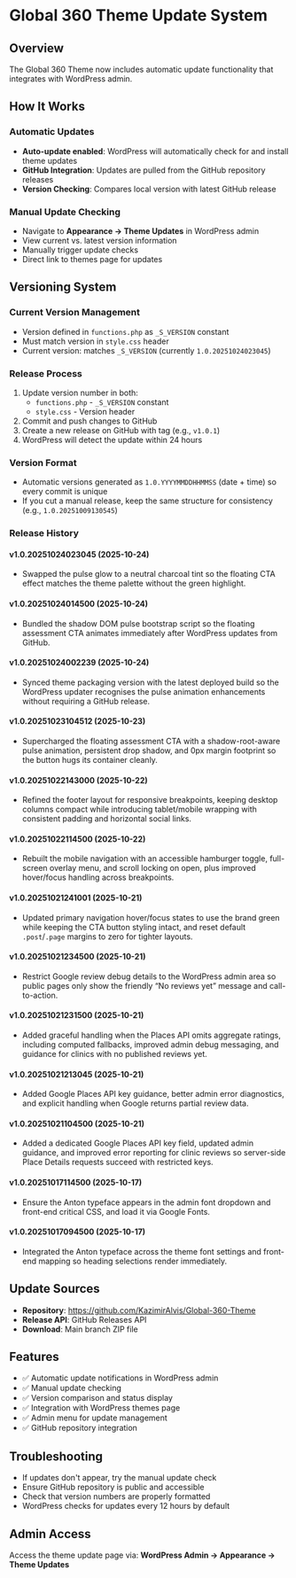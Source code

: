 # Global 360 Theme Update System

## Overview
The Global 360 Theme now includes automatic update functionality that integrates with WordPress admin.

## How It Works

### Automatic Updates
- **Auto-update enabled**: WordPress will automatically check for and install theme updates
- **GitHub Integration**: Updates are pulled from the GitHub repository releases
- **Version Checking**: Compares local version with latest GitHub release

### Manual Update Checking
- Navigate to **Appearance → Theme Updates** in WordPress admin
- View current vs. latest version information
- Manually trigger update checks
- Direct link to themes page for updates

## Versioning System

### Current Version Management
- Version defined in `functions.php` as `_S_VERSION` constant
- Must match version in `style.css` header
- Current version: matches `_S_VERSION` (currently `1.0.20251024023045`)

### Release Process
1. Update version number in both:
   - `functions.php` - `_S_VERSION` constant
   - `style.css` - Version header
2. Commit and push changes to GitHub
3. Create a new release on GitHub with tag (e.g., `v1.0.1`)
4. WordPress will detect the update within 24 hours

### Version Format
- Automatic versions generated as `1.0.YYYYMMDDHHMMSS` (date + time) so every commit is unique
- If you cut a manual release, keep the same structure for consistency (e.g., `1.0.20251009130545`)

### Release History

#### v1.0.20251024023045 (2025-10-24)
- Swapped the pulse glow to a neutral charcoal tint so the floating CTA effect matches the theme palette without the green highlight.

#### v1.0.20251024014500 (2025-10-24)
- Bundled the shadow DOM pulse bootstrap script so the floating assessment CTA animates immediately after WordPress updates from GitHub.

#### v1.0.20251024002239 (2025-10-24)
- Synced theme packaging version with the latest deployed build so the WordPress updater recognises the pulse animation enhancements without requiring a GitHub release.

#### v1.0.20251023104512 (2025-10-23)
- Supercharged the floating assessment CTA with a shadow-root-aware pulse animation, persistent drop shadow, and 0px margin footprint so the button hugs its container cleanly.

#### v1.0.20251022143000 (2025-10-22)
- Refined the footer layout for responsive breakpoints, keeping desktop columns compact while introducing tablet/mobile wrapping with consistent padding and horizontal social links.

#### v1.0.20251022114500 (2025-10-22)
- Rebuilt the mobile navigation with an accessible hamburger toggle, full-screen overlay menu, and scroll locking on open, plus improved hover/focus handling across breakpoints.

#### v1.0.20251021241001 (2025-10-21)
- Updated primary navigation hover/focus states to use the brand green while keeping the CTA button styling intact, and reset default `.post`/`.page` margins to zero for tighter layouts.

#### v1.0.20251021234500 (2025-10-21)
- Restrict Google review debug details to the WordPress admin area so public pages only show the friendly “No reviews yet” message and call-to-action.

#### v1.0.20251021231500 (2025-10-21)
- Added graceful handling when the Places API omits aggregate ratings, including computed fallbacks, improved admin debug messaging, and guidance for clinics with no published reviews yet.

#### v1.0.20251021213045 (2025-10-21)
- Added Google Places API key guidance, better admin error diagnostics, and explicit handling when Google returns partial review data.

#### v1.0.20251021104500 (2025-10-21)
- Added a dedicated Google Places API key field, updated admin guidance, and improved error reporting for clinic reviews so server-side Place Details requests succeed with restricted keys.

#### v1.0.20251017114500 (2025-10-17)
- Ensure the Anton typeface appears in the admin font dropdown and front-end critical CSS, and load it via Google Fonts.

#### v1.0.20251017094500 (2025-10-17)
- Integrated the Anton typeface across the theme font settings and front-end mapping so heading selections render immediately.

## Update Sources
- **Repository**: https://github.com/KazimirAlvis/Global-360-Theme
- **Release API**: GitHub Releases API
- **Download**: Main branch ZIP file

## Features
- ✅ Automatic update notifications in WordPress admin
- ✅ Manual update checking
- ✅ Version comparison and status display
- ✅ Integration with WordPress themes page
- ✅ Admin menu for update management
- ✅ GitHub repository integration

## Troubleshooting
- If updates don't appear, try the manual update check
- Ensure GitHub repository is public and accessible
- Check that version numbers are properly formatted
- WordPress checks for updates every 12 hours by default

## Admin Access
Access the theme update page via:
**WordPress Admin → Appearance → Theme Updates**